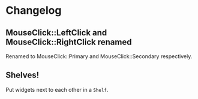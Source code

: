 # Changelog

## MouseClick::LeftClick and MouseClick::RightClick renamed

Renamed to MouseClick::Primary and MouseClick::Secondary respectively.

## Shelves!

Put widgets next to each other in a `Shelf`.